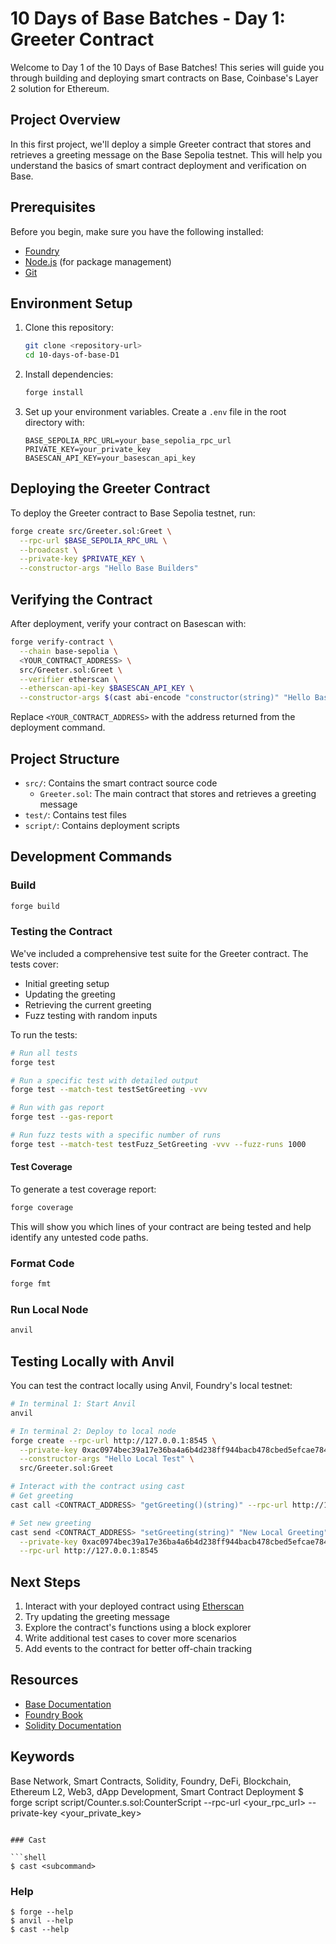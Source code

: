 # 10 Days of Base Batches - Day 1: Greeter Contract

Welcome to Day 1 of the 10 Days of Base Batches! This series will guide you through building and deploying smart contracts on Base, Coinbase's Layer 2 solution for Ethereum.

## Project Overview

In this first project, we'll deploy a simple Greeter contract that stores and retrieves a greeting message on the Base Sepolia testnet. This will help you understand the basics of smart contract deployment and verification on Base.

## Prerequisites

Before you begin, make sure you have the following installed:

- [Foundry](https://book.getfoundry.sh/getting-started/installation)
- [Node.js](https://nodejs.org/) (for package management)
- [Git](https://git-scm.com/)

## Environment Setup

1. Clone this repository:
   ```bash
   git clone <repository-url>
   cd 10-days-of-base-D1
   ```

2. Install dependencies:
   ```bash
   forge install
   ```

3. Set up your environment variables. Create a `.env` file in the root directory with:
   ```
   BASE_SEPOLIA_RPC_URL=your_base_sepolia_rpc_url
   PRIVATE_KEY=your_private_key
   BASESCAN_API_KEY=your_basescan_api_key
   ```

## Deploying the Greeter Contract

To deploy the Greeter contract to Base Sepolia testnet, run:

```bash
forge create src/Greeter.sol:Greet \
  --rpc-url $BASE_SEPOLIA_RPC_URL \
  --broadcast \
  --private-key $PRIVATE_KEY \
  --constructor-args "Hello Base Builders"
```

## Verifying the Contract

After deployment, verify your contract on Basescan with:

```bash
forge verify-contract \
  --chain base-sepolia \
  <YOUR_CONTRACT_ADDRESS> \
  src/Greeter.sol:Greet \
  --verifier etherscan \
  --etherscan-api-key $BASESCAN_API_KEY \
  --constructor-args $(cast abi-encode "constructor(string)" "Hello Base Builders")
```

Replace `<YOUR_CONTRACT_ADDRESS>` with the address returned from the deployment command.

## Project Structure

- `src/`: Contains the smart contract source code
  - `Greeter.sol`: The main contract that stores and retrieves a greeting message
- `test/`: Contains test files
- `script/`: Contains deployment scripts

## Development Commands

### Build

```bash
forge build
```

### Testing the Contract

We've included a comprehensive test suite for the Greeter contract. The tests cover:

- Initial greeting setup
- Updating the greeting
- Retrieving the current greeting
- Fuzz testing with random inputs

To run the tests:

```bash
# Run all tests
forge test

# Run a specific test with detailed output
forge test --match-test testSetGreeting -vvv

# Run with gas report
forge test --gas-report

# Run fuzz tests with a specific number of runs
forge test --match-test testFuzz_SetGreeting -vvv --fuzz-runs 1000
```

#### Test Coverage

To generate a test coverage report:

```bash
forge coverage
```

This will show you which lines of your contract are being tested and help identify any untested code paths.

### Format Code

```bash
forge fmt
```

### Run Local Node

```bash
anvil
```

## Testing Locally with Anvil

You can test the contract locally using Anvil, Foundry's local testnet:

```bash
# In terminal 1: Start Anvil
anvil

# In terminal 2: Deploy to local node
forge create --rpc-url http://127.0.0.1:8545 \
  --private-key 0xac0974bec39a17e36ba4a6b4d238ff944bacb478cbed5efcae784d7bf4f2ff80 \
  --constructor-args "Hello Local Test" \
  src/Greeter.sol:Greet

# Interact with the contract using cast
# Get greeting
cast call <CONTRACT_ADDRESS> "getGreeting()(string)" --rpc-url http://127.0.0.1:8545

# Set new greeting
cast send <CONTRACT_ADDRESS> "setGreeting(string)" "New Local Greeting" \
  --private-key 0xac0974bec39a17e36ba4a6b4d238ff944bacb478cbed5efcae784d7bf4f2ff80 \
  --rpc-url http://127.0.0.1:8545
```

## Next Steps

1. Interact with your deployed contract using [Etherscan](https://sepolia.basescan.org/)
2. Try updating the greeting message
3. Explore the contract's functions using a block explorer
4. Write additional test cases to cover more scenarios
5. Add events to the contract for better off-chain tracking

## Resources

- [Base Documentation](https://docs.base.org/)
- [Foundry Book](https://book.getfoundry.sh/)
- [Solidity Documentation](https://docs.soliditylang.org/)

## Keywords

Base Network, Smart Contracts, Solidity, Foundry, DeFi, Blockchain, Ethereum L2, Web3, dApp Development, Smart Contract Deployment
$ forge script script/Counter.s.sol:CounterScript --rpc-url <your_rpc_url> --private-key <your_private_key>
```

### Cast

```shell
$ cast <subcommand>
```

### Help

```shell
$ forge --help
$ anvil --help
$ cast --help
```
